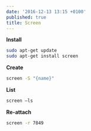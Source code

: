 ```yaml
---
date: '2016-12-13 13:15 +0100'
published: true
title: Screen
---
```

**Install**

```bash
sudo apt-get update
sudo apt-get install screen
```


**Create**

```bash
screen -S "{name}"
```

**List**

```bash
screen –ls
```

**Re-attach**

```bash
screen -r 7849
```